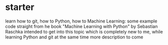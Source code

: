 # starter
learn how to git, how to Python, how to Machine Learning:
some example code straight from he book "Machine Learning with Python" by Sebastian Raschka
intended to get into this topic which is completely new to me, while learning Python and git at the same time
more description to come
